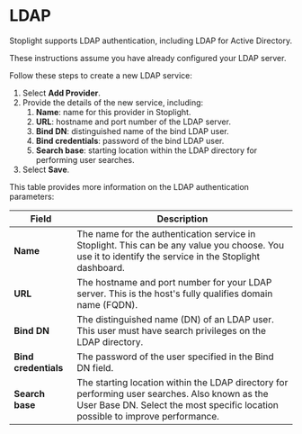 # LDAP

Stoplight supports LDAP authentication, including LDAP for Active Directory.

These instructions assume you have already configured your LDAP server.

Follow these steps to create a new LDAP service:

1. Select **Add Provider**.
2. Provide the details of the new service, including:
    1. **Name**: name for this provider in Stoplight.
    2. **URL**: hostname and port number of the LDAP server.
    3. **Bind DN**: distinguished name of the bind LDAP user.
    4. **Bind credentials**: password of the bind LDAP user.
    5. **Search base**: starting location within the LDAP directory for performing user searches.
3. Select **Save**.

This table provides more information on the LDAP authentication parameters:

| Field | Description|
| ----- | ---------- |
| **Name** | The name for the authentication service in Stoplight. This can be any value you choose. You use it to identify the service in the Stoplight dashboard. |
| **URL** | The hostname and port number for your LDAP server. This is the host's fully qualifies domain name (FQDN). |
| **Bind DN** | The distinguished name (DN) of an LDAP user. This user must have search privileges on the LDAP directory. |
| **Bind credentials** | The password of the user specified in the Bind DN field. |
| **Search base** | The starting location within the LDAP directory for performing user searches. Also known as the User Base DN. Select the most specific location possible to improve performance. |

